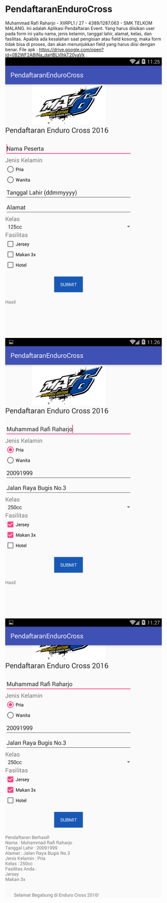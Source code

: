 # PendaftaranEnduroCross
Muhammad Rafi Raharjo - XIIRPL1 / 27 - 
4389/1287.063 - SMK TELKOM MALANG.
Ini adalah Aplikasi Pendaftaran Event.
Yang harus diisikan user pada form ini yaitu nama, jenis kelamin, tanggal lahir, alamat, kelas, dan fasilitas.
Apabila ada kesalahan saat pengisian atau field kosong, maka form tidak bisa di proses, dan akan menunjukkan field yang harus diisi dengan benar.
File apk : https://drive.google.com/open?id=0B2WF2ABINa_daHBLVlhkT20yaVk .
![Pertama](/app/src/main/res/drawable/Screenshot_2016-10-16-11-25-43.png)
![Kedua](/app/src/main/res/drawable/Screenshot_2016-10-16-11-26-53.png)
![Ketiga](/app/src/main/res/drawable/Screenshot_2016-10-16-11-27-38.png)
